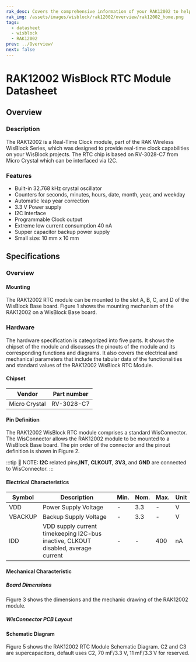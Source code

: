 ```yaml
---
rak_desc: Covers the comprehensive information of your RAK12002 to help you in using it. This information includes technical specifications, characteristics, and requirements, and it also discusses the device components.
rak_img: /assets/images/wisblock/rak12002/overview/rak12002_home.png
tags:
  - datasheet
  - wisblock
  - RAK12002
prev: ../Overview/
next: false
---
```


# RAK12002 WisBlock RTC Module Datasheet

## Overview

### Description

The RAK12002 is a Real-Time Clock module, part of the RAK Wireless WisBlock Series, which was designed to provide real-time clock capabilities on your WisBlock projects. The RTC chip is based on RV-3028-C7 from Micro Crystal which can be interfaced via I2C.

### Features

- Built-in 32.768&nbsp;kHz crystal oscillator
- Counters for seconds, minutes, hours, date, month, year, and weekday
- Automatic leap year correction
- 3.3&nbsp;V Power supply
- I2C Interface
- Programmable Clock output
- Extreme low current consumption 40&nbsp;nA
- Supper capacitor backup power supply
- Small size: 10&nbsp;mm x 10&nbsp;mm

## Specifications

### Overview 

#### Mounting 

The RAK12002 RTC module can be mounted to the slot A, B, C, and D of the WisBlock Base board. Figure 1 shows the mounting mechanism of the RAK12002 on a WisBlock Base board.

<rk-img
  src="/assets/images/wisblock/rak12002/datasheet/mounting.png"
  width="50%"
  caption="RAK12002 WisBlock RTC Module Mounting"
/>

### Hardware

The hardware specification is categorized into five parts. It shows the chipset of the module and discusses the pinouts of the module and its corresponding functions and diagrams. It also covers the electrical and mechanical parameters that include the tabular data of the functionalities and standard values of the RAK12002 WisBlock RTC Module.

#### Chipset
| Vendor        | Part number |
| ------------- | ----------- |
| Micro Crystal | RV-3028-C7  |

#### Pin Definition

The RAK12002 WisBlock RTC module comprises a standard WisConnector. The WisConnector allows the RAK12002 module to be mounted to a WisBlock Base board. The pin order of the connector and the pinout definition is shown in Figure 2. 

:::tip 📝 NOTE:
**I2C** related pins,**INT**, **CLKOUT**, **3V3**, and **GND** are connected to WisConnector.
:::

<rk-img
  src="/assets/images/wisblock/rak12002/datasheet/RAK12002_Pinouts.svg"
  width="50%"
  caption="RAK12002 WisBlock RTC Module Pinout"
/>

#### Electrical Characteristics

| Symbol  | Description                                                                       | Min. | Nom. | Max. | Unit |
| ------- | --------------------------------------------------------------------------------- | ---- | ---- | ---- | ---- |
| VDD     | Power Supply Voltage                                                              | -    | 3.3  | -    | V    |
| VBACKUP | Backup Supply Voltage                                                             | -    | 3.3  | -    | V    |
| IDD     | VDD supply current timekeeping I2C-bus inactive, CLKOUT disabled, average current | -    | -    | 400  | nA   |

#### Mechanical Characteristic

##### Board Dimensions

Figure 3 shows the dimensions and the mechanic drawing of the RAK12002 module.

<rk-img
  src="/assets/images/wisblock/rak12002/datasheet/rak12002_mechanic_drawing.png"
  width="60%"
  caption="RAK12002 WisBlock RTC Module Mechanic Drawing"
/>

##### WisConnector PCB Layout

<rk-img
  src="/assets/images/wisblock/rak12002/datasheet/MxxS1003K6M.png"
  width="100%"
  caption="WisConnector PCB Footprint and Recommendations"
/>

#### Schematic Diagram

Figure 5 shows the RAK12002 RTC Module Schematic Diagram. C2 and C3 are supercapacitors, default uses C2, 70&nbsp;mF/3.3&nbsp;V, 11&nbsp;mF/3.3&nbsp;V for reserved.

<rk-img
  src="/assets/images/wisblock/rak12002/datasheet/schematic_diagram.png"
  width="100%"
  caption="RAK12002 WisBlock RTC Module Schematic"
/>